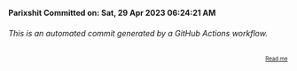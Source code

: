 **Parixshit Committed on: Sat, 29 Apr 2023 06:24:21 AM** <!-- caf9da3c-1ac3-42e8-8f6e-8db37144976d -->

###### This is an automated commit generated by a GitHub Actions workflow.

<div align="right"><sub><sup><a href="https://github.com/Parixshit/AutoCommit.git">Read me</a></sup></sub></div>
